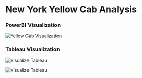 # New York Yellow Cab Analysis

### PowerBI Visualization
![Yellow Cab Visualization](https://github.com/user-attachments/assets/89a1294d-75da-47b4-be7b-cc9253c8cd08)



### Tableau Visualization
![Visualize Tableau](https://github.com/user-attachments/assets/9471aa90-a609-4ee0-9d5f-a0407f67c876)


![Visualize Tableau](https://github.com/user-attachments/assets/edbd9283-1102-4e71-ad7d-26c9d8041abe)
